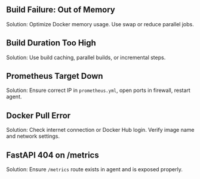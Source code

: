 ## Build Failure: Out of Memory
Solution: Optimize Docker memory usage. Use swap or reduce parallel jobs.

## Build Duration Too High
Solution: Use build caching, parallel builds, or incremental steps.

## Prometheus Target Down
Solution: Ensure correct IP in `prometheus.yml`, open ports in firewall, restart agent.

## Docker Pull Error
Solution: Check internet connection or Docker Hub login. Verify image name and network settings.

## FastAPI 404 on /metrics
Solution: Ensure `/metrics` route exists in agent and is exposed properly.
